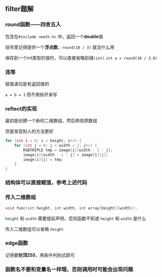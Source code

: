 ## filter题解

### round函数——四舍五入

包含在`#include <math.h>` 中，返回一个**double**值

括号里记得提供一个**浮点数**，`round(10 / 3)` 就没什么用

保存到一个int类型的值时，可以直接省略前缀`(int)` `int a = round(10 / 3.0)` 

### 连等

赋值语句是有返回值的

`a = b = 3` 而不用拆开来写

### reflect的实现

最初是创建一个新的二维数组，然后修改原数组

但是发现别人的方法更好

```C
for (int i = 0; i < height; i++) {
    for (int j = 0; j < width / 2; j++) {
        RGBTRIPLE tmp = image[i][width - 1 - j];
        image[i][width - 1 - j] = image[i][j];
        image[i][j] = tmp;
    }
}
```

### 结构体可以直接赋值，参考上述代码

### 传入二维数组

```C
void func(int height, int width, int array[height][width]);
```

`height` 和 `width` 需要提前声明，否则函数不知道 `height` 和 `width` 是什么

传入二维数组可以省略 `height`

### edge函数

记得要**封顶255**，用条件判别式即可

### 函数名不要和变量名一样哦，否则调用时可能会出现问题



